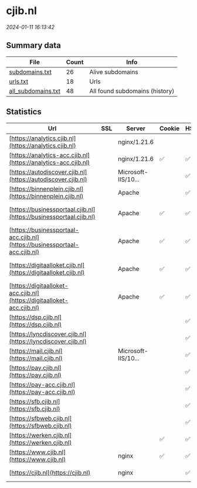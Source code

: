# cjib.nl
*2024-01-11 16:13:42*
## Summary data
| File       | Count | Info |
|------------|-------|------|
|[subdomains.txt](/data/cjib.nl/subdomains.txt)|26|Alive subdomains|
|[urls.txt](/data/cjib.nl/urls.txt)|18|Urls|
|[all_subdomains.txt](/data/cjib.nl/all_subdomains.txt)|48|All found subdomains (history)|
## Statistics
| Url | SSL | Server | Cookie | HSTS | CSP | XFO | XXP | RP | Tech |Title |
|------------|-------|------|------|------|------|------|------|------|------|------|
|[https://analytics.cjib.nl](https://analytics.cjib.nl)| |nginx/1.21.6| | | | | |:white_check_mark: |HSTS Nginx:1.21....|Matomo › Error|
|[https://analytics-acc.cjib.nl](https://analytics-acc.cjib.nl)| |nginx/1.21.6|:white_check_mark: |:white_check_mark: |:warning: |:white_check_mark: | |:white_check_mark: |AngularJS HSTS M...|Sign in - Matomo|
|[https://autodiscover.cjib.nl](https://autodiscover.cjib.nl)| |Microsoft-IIS/10...| |:white_check_mark: | | | |:white_check_mark: |HSTS IIS:10.0 Wi...||
|[https://binnenplein.cjib.nl](https://binnenplein.cjib.nl)| |Apache| |:white_check_mark: |:warning: |:white_check_mark: |:white_check_mark: |:white_check_mark: |Apache HTTP Serv...||
|[https://businessportaal.cjib.nl](https://businessportaal.cjib.nl)| |Apache|:white_check_mark: |:white_check_mark: |:white_check_mark: | |:white_check_mark: |Apache HTTP Serv...|302 Found|
|[https://businessportaal-acc.cjib.nl](https://businessportaal-acc.cjib.nl)| |Apache|:white_check_mark: |:white_check_mark: |:white_check_mark: | |:white_check_mark: |Apache HTTP Serv...|302 Found|
|[https://digitaalloket.cjib.nl](https://digitaalloket.cjib.nl)| |Apache|:white_check_mark: |:white_check_mark: |:white_check_mark: | |:white_check_mark: |Apache HTTP Serv...|302 Found|
|[https://digitaalloket-acc.cjib.nl](https://digitaalloket-acc.cjib.nl)| |Apache|:white_check_mark: |:white_check_mark: |:white_check_mark: | |:white_check_mark: |Apache HTTP Serv...|302 Found|
|[https://dsp.cjib.nl](https://dsp.cjib.nl)| || |:white_check_mark: | |:white_check_mark: | |:white_check_mark: |HSTS Oracle Dyna...|302 Moved Tempor...|
|[https://lyncdiscover.cjib.nl](https://lyncdiscover.cjib.nl)| || |:white_check_mark: | | | |:white_check_mark: |Azure HSTS||
|[https://mail.cjib.nl](https://mail.cjib.nl)| |Microsoft-IIS/10...| |:white_check_mark: | | | |:white_check_mark: |HSTS IIS:10.0 Wi...||
|[https://pay.cjib.nl](https://pay.cjib.nl)| || |:white_check_mark: | | | |:white_check_mark: |HSTS||
|[https://pay-acc.cjib.nl](https://pay-acc.cjib.nl)| || |:white_check_mark: | | | |:white_check_mark: |HSTS||
|[https://sfb.cjib.nl](https://sfb.cjib.nl)| || |:white_check_mark: | | | |:white_check_mark: |HSTS|403 - Forbidden:...|
|[https://sfbweb.cjib.nl](https://sfbweb.cjib.nl)| || |:white_check_mark: | | | |:white_check_mark: |HSTS|403 - Forbidden:...|
|[https://werken.cjib.nl](https://werken.cjib.nl)| ||:white_check_mark: |:white_check_mark: |:warning: |:white_check_mark: |:white_check_mark: |:white_check_mark: |HSTS Java|VMware Horizon|
|[https://www.cjib.nl](https://www.cjib.nl)| |nginx|:white_check_mark: |:white_check_mark: |:warning: |:white_check_mark: |:white_check_mark: |:white_check_mark: |Amazon S3 Amazon...|Home | CJIB.nl|
|[https://cjib.nl](https://cjib.nl)| |nginx| |:white_check_mark: |:warning: |:white_check_mark: |:white_check_mark: |:white_check_mark: |HSTS Nginx|301 Moved Perman...|